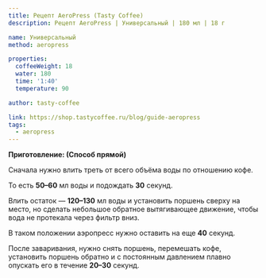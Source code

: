 ```yaml
---
title: Рецепт AeroPress (Tasty Coffee)
description: Рецепт AeroPress | Универсальный | 180 мл | 18 г

name: Универсальный
method: aeropress

properties:
  coffeeWeight: 18
  water: 180
  time: '1:40'
  temperature: 90

author: tasty-coffee

link: https://shop.tastycoffee.ru/blog/guide-aeropress
tags:
  - aeropress
---
```


__Приготовление: (Способ прямой)__

Сначала нужно влить треть от всего объёма воды по отношению кофе.

То есть  __50–60__ мл воды и подождать __30__ секунд.

Влить остаток — __120–130__ мл воды и установить поршень сверху на место, но сделать небольшое обратное вытягивающее движение, чтобы вода не протекала через фильтр вниз.

В таком положении аэропресс нужно оставить на еще __40__ секунд.

После заваривания, нужно снять поршень, перемешать кофе, установить поршень обратно и с постоянным давлением плавно опускать его в течение __20–30__ секунд.

<br>
